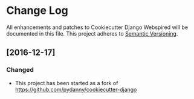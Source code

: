 # Change Log
All enhancements and patches to Cookiecutter Django Webspired will be documented in this file.
This project adheres to [Semantic Versioning](http://semver.org/).

## [2016-12-17]
### Changed
- This project has been started as a fork of https://github.com/pydanny/cookiecutter-django
